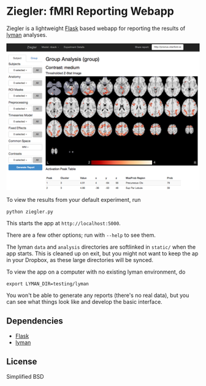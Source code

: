 Ziegler: fMRI Reporting Webapp
==============================

Ziegler is a lightweight [Flask](http://flask.pocoo.org/) based webapp for reporting the results of [lyman](https://github.com/mwaskom/lyman) analyses.

![screenshot](screenshot.png)

To view the results from your default experiment, run

    python ziegler.py

This starts the app at `http://localhost:5000`.

There are a few other options; run with `--help` to see them.

The lyman `data` and `analysis` directories are softlinked in `static/` when the app starts. This is cleaned up on exit, but you might not want to keep the ap in your Dropbox, as these large directories will be synced.

To view the app on a computer with no existing lyman environment, do

    export LYMAN_DIR=testing/lyman

You won't be able to generate any reports (there's no real data), but you can see what things look like and develop the basic interface.

Dependencies
------------
- [Flask](http://flask.pocoo.org/)
- [lyman](https://github.com/mwaskom/lyman)

License
-------
Simplified BSD
